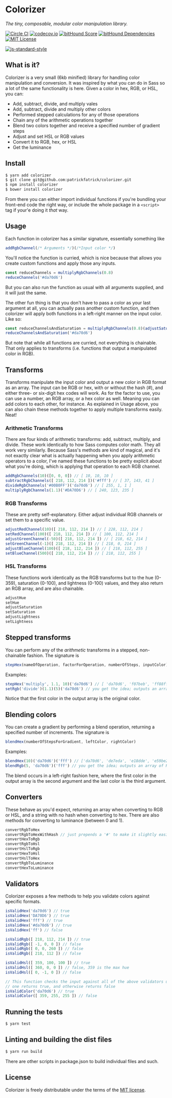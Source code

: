 # Colorizer

_The tiny, composable, modular color manipulation library._

[![Circle CI](https://circleci.com/gh/patrickfatrick/colorizer.svg?style=shield)](https://circleci.com/gh/patrickfatrick/colorizer)
[![codecov.io](https://codecov.io/github/patrickfatrick/colorizer/coverage.svg?branch=master)](https://codecov.io/github/patrickfatrick/colorizer?branch=master)
[![bitHound Score](https://www.bithound.io/github/patrickfatrick/colorizer/badges/score.svg)](https://www.bithound.io/github/patrickfatrick/colorizer)
[![bitHound Dependencies](https://www.bithound.io/github/patrickfatrick/colorizer/badges/dependencies.svg)](https://www.bithound.io/github/patrickfatrick/colorizer/master/dependencies/npm)
[![MIT License][license-image]][license-url]

[![js-standard-style](https://cdn.rawgit.com/feross/standard/master/badge.svg)](https://github.com/feross/standard)

## What is it?

Colorizer is a very small (6kb minified) library for handling color manipulation and conversion. It was inspired by what you can do in Sass so a lot of the same functionality is here. Given a color in hex, RGB, or HSL, you can:

- Add, subtract, divide, and multiply vales
- Add, subtract, divide and multiply other colors
- Performed stepped calculations for any of those operations
- Chain any of the arithmetic operations together
- Blend two colors together and receive a specified number of gradient steps
- Adjust and set HSL or RGB values
- Convert it to RGB, hex, or HSL
- Get the luminance

## Install

```bash
$ yarn add colorizer
$ git clone git@github.com:patrickfatrick/colorizer.git
$ npm install colorizer
$ bower install colorizer
```

From there you can either import individual functions if you're bundling your front-end code the right way, or include the whole package in a `<script>` tag if your'e doing it _that_ way.

## Usage

Each function in colorizer has a similar signature, essentially something like

```javascript
addRgbChannel(/* Arguments */)(/*Input color */)
```

You'll notice the function is curried, which is nice because that allows you create custom functions and apply those any inputs.

```javascript
const reduceChannels = multiplyRgbChannels(0.8)
reduceChannels('#da70d6')
```

But you can also run the function as usual with all arguments supplied, and it will just the same.

The other fun thing is that you don't have to pass a color as your last argument at all, you can actually pass another custom function, and then colorizer will apply both functions in a left-right manner on the input color. Like so:

```javascript
const reduceChannelsAndSaturation = multiplyRgbChannels(0.8)(adjustSaturation(-10))
reduceChannelsAndSaturation('#da70d6')
```

But note that while all functions are curried, not everything is chainable. That only applies to transforms (i.e. functions that output a manipulated color in RGB).

## Transforms

Transforms manipulate the input color and output a new color in RGB format as an array. The input can be RGB or hex, with or without the hash (#), and either three- or six-digit hex codes will work. As for the factor to use, you can use a number, an RGB array, or a hex color as well. Meaning you can add colors to each other, for instance. As explained in Usage above, you can also chain these methods together to apply multiple transforms easily. Neat!

### Arithmetic Transforms

There are four kinds of arithmetic transforms: add, subtract, multiply, and divide. These work identically to how Sass computes color math. They all work very similarly. Because Sass's methods are kind of magical, and it's not exactly clear what is actually happening when you apply arithmetic operators to a color, I've named these functions to be pretty explicit about what you're doing, which is applying that operation to each RGB channel.

```javascript
addRgbChannels(10)([0, 0, 0]) // [ 10, 10, 10 ]
subtractRgbChannels([ 218, 112, 214 ])('#fff') // [ 37, 143, 41 ]
divideRgbChannels('#00B0FF')('da70d6') // [ 255, 1, 1 ]
multiplyRgbChannels(1.1)('#DA70D6') // [ 240, 123, 235 ]
```

### RGB Transforms

These are pretty self-explanatory. Either adjust individual RGB channels or set them to a specific value.

```javascript
adjustRedChannel(10)([ 218, 112, 214 ]) // [ 228, 112, 214 ]
setRedChannel(100)([ 218, 112, 214 ]) // [ 100, 112, 214 ]
adjustGreenChannel(-50)([ 218, 112, 214 ]) // [ 218, 62, 214 ]
setGreenChannel(-1)([ 218, 112, 214 ]) // [ 218, 0, 214 ]
adjustBlueChannel(100)([ 218, 112, 214 ]) // [ 218, 112, 255 ]
setBlueChannel(500)([ 218, 112, 214 ]) // [ 218, 112, 255 ]
```

### HSL Transforms

These functions work identically as the RGB transforms but to the hue (0-359), saturation (0-100), and lightness (0-100) values, and they also return an RGB array, and are also chainable.

```javascript
adjustHue
setHue
adjustSaturation
setSaturation
adjustLightness
setLightness
```

## Stepped transforms

You can perform any of the *arithmetic* transforms in a stepped, non-chainable fashion. The signature is

```javascript
stepHex(nameOfOperation, factorForOperation, numberOfSteps, inputColor)
```

Examples:

```javascript
stepHex('multiply', 1.1, 10)('da70d6') // [ 'da70d6', 'f07beb', 'ff88ff', 'ff95ff', 'ffa4ff', 'ffb4ff', 'ffc6ff', 'ffdaff', 'fff0ff', 'ffffff', 'ffffff' ]
setRgb('divide')(1.1)(5)('da70d6') // you get the idea; outputs an array of RGB arrays
```

Notice that the first color in the output array is the original color.

## Blending colors

You can create a gradient by performing a blend operation, returning a specified number of increments. The signature is

```javascript
blendHex(numberOfStepsForGradient, leftColor, rightColor)
```

Examples:

```javascript
blendHex(10)('da70d6')('fff') // ['da70d6', 'de7eda', 'e18dde', 'e59be2', 'e9a9e6', 'ecb8ea', 'f0c6ef', 'f4d4f3', 'f8e2f7', 'fbf1fb', 'ffffff']
blendRgb(5, 'da70d6')('fff') // you get the idea; outputs an array of RGB arrays
```

The blend occurs in a left-right fashion here, where the first color in the output array is the second argument and the last color is the third argument.

## Converters

These behave as you'd expect, returning an array when converting to RGB or HSL, and a string with no hash when converting to hex. There are also methods for converting to luminance (between 0 and 1).

```javascript
convertRgbToHex
convertRgbToHexWithHash // just prepends a '#' to make it slightly easier for use in a stylesheet
convertHexToRgb
convertRgbToHsl
convertHslToRgb
convertHexToHsl
convertHslToHex
convertRgbToLuminance
convertHexToLuminance
```

## Validators

Colorizer exposes a few methods to help you validate colors against specific formats.

```javascript
isValidHex('da70d6') // true
isValidHex('DA70D6') // true
isValidHex('fff') // true
isValidHex('#da70d6') // true
isValidHex('ff') // false

isValidRgb([ 218, 112, 214 ]) // true
isValidRgb([ -1, 0, 0 ]) // false
isValidRgb([ 0, 0, 260 ]) // false
isValidRgb([ 218, 112 ]) // false

isValidHsl([ 359, 100, 100 ]) // true
isValidHsl([ 360, 0, 0 ]) // false, 359 is the max hue
isValidHsl([ 0, -1, 0 ]) // false

// This function checks the input against all of the above validators until
// one returns true, and otherwise returns false
isValidColor('da70d6') // true
isValidColor([ 359, 255, 255 ]) // false
```

## Running the tests

```bash
$ yarn test
```

## Linting and building the dist files

```bash
$ yarn run build
```

There are other scripts in package.json to build individual files and such.

## License

Colorizer is freely distributable under the terms of the [MIT license](./LICENSE).

[license-image]: http://img.shields.io/badge/license-MIT-blue.svg?style=flat
[license-url]: LICENSE
